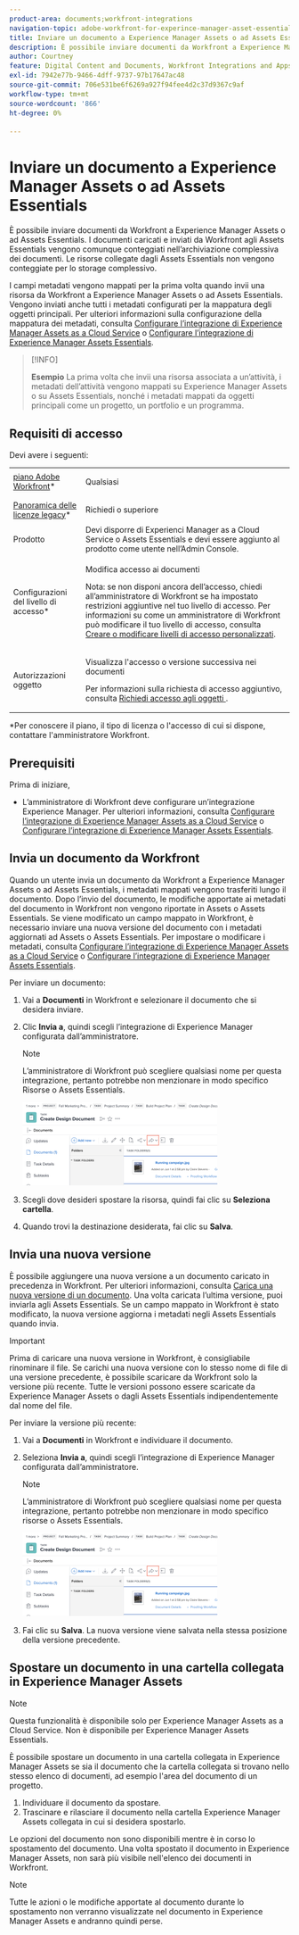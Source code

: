 ```yaml
---
product-area: documents;workfront-integrations
navigation-topic: adobe-workfront-for-experince-manager-asset-essentials
title: Inviare un documento a Experience Manager Assets o ad Assets Essentials
description: È possibile inviare documenti da Workfront a Experience Manager Assets o ad Assets Essentials. I documenti caricati e inviati da Workfront agli Assets Essentials vengono comunque conteggiati nell’archiviazione complessiva dei documenti. Le risorse collegate dagli Assets Essentials non vengono conteggiate per lo storage complessivo.
author: Courtney
feature: Digital Content and Documents, Workfront Integrations and Apps
exl-id: 7942e77b-9466-4dff-9737-97b17647ac48
source-git-commit: 706e531be6f6269a927f94fee4d2c37d9367c9af
workflow-type: tm+mt
source-wordcount: '866'
ht-degree: 0%

---
```


# Inviare un documento a Experience Manager Assets o ad Assets Essentials

È possibile inviare documenti da Workfront a Experience Manager Assets o ad Assets Essentials. I documenti caricati e inviati da Workfront agli Assets Essentials vengono comunque conteggiati nell’archiviazione complessiva dei documenti. Le risorse collegate dagli Assets Essentials non vengono conteggiate per lo storage complessivo.

I campi metadati vengono mappati per la prima volta quando invii una risorsa da Workfront a Experience Manager Assets o ad Assets Essentials. Vengono inviati anche tutti i metadati configurati per la mappatura degli oggetti principali. Per ulteriori informazioni sulla configurazione della mappatura dei metadati, consulta [Configurare l’integrazione di Experience Manager Assets as a Cloud Service](/help/quicksilver/administration-and-setup/configure-integrations/configure-aacs-integration.md) o [Configurare l’integrazione di Experience Manager Assets Essentials](/help/quicksilver/documents/adobe-workfront-for-experience-manager-assets-essentials/setup-asset-essentials.md).

>[!INFO]
>
>**Esempio** La prima volta che invii una risorsa associata a un’attività, i metadati dell’attività vengono mappati su Experience Manager Assets o su Assets Essentials, nonché i metadati mappati da oggetti principali come un progetto, un portfolio e un programma.

## Requisiti di accesso

Devi avere i seguenti:

<table style="table-layout:auto"> 
 <col> 
 <col> 
 <tbody> 
  <tr> 
   <td role="rowheader"><a href="https://www.workfront.com/plans" target="_blank">piano Adobe Workfront</a>*</td> 
   <td> <p> Qualsiasi</p> </td> 
  </tr> 
  <tr> 
   <td role="rowheader"><a href="../../administration-and-setup/add-users/access-levels-and-object-permissions/wf-licenses.md" class="MCXref xref">Panoramica delle licenze legacy</a>*</td> 
   <td> <p>Richiedi o superiore</p> </td> 
  </tr> 
  <tr> 
   <td role="rowheader">Prodotto</td> 
   <td>Devi disporre di Experienci Manager as a Cloud Service o Assets Essentials e devi essere aggiunto al prodotto come utente nell’Admin Console.
</td> 
  </tr> 
  <tr> 
   <td role="rowheader">Configurazioni del livello di accesso*</td> 
   <td> <p>Modifica accesso ai documenti</p> <p>Nota: se non disponi ancora dell’accesso, chiedi all’amministratore di Workfront se ha impostato restrizioni aggiuntive nel tuo livello di accesso. Per informazioni su come un amministratore di Workfront può modificare il tuo livello di accesso, consulta <a href="../../administration-and-setup/add-users/configure-and-grant-access/create-modify-access-levels.md" class="MCXref xref">Creare o modificare livelli di accesso personalizzati</a>.</p> </td> 
  </tr> 
  <tr> 
   <td role="rowheader">Autorizzazioni oggetto</td> 
   <td> <p>Visualizza l'accesso o versione successiva nei documenti</p> <p>Per informazioni sulla richiesta di accesso aggiuntivo, consulta <a href="../../workfront-basics/grant-and-request-access-to-objects/request-access.md" class="MCXref xref">Richiedi accesso agli oggetti </a>.</p> </td> 
  </tr> 
 </tbody> 
</table>

&#42;Per conoscere il piano, il tipo di licenza o l&#39;accesso di cui si dispone, contattare l&#39;amministratore Workfront.

## Prerequisiti

Prima di iniziare,

* L’amministratore di Workfront deve configurare un’integrazione Experience Manager. Per ulteriori informazioni, consulta [Configurare l’integrazione di Experience Manager Assets as a Cloud Service](/help/quicksilver/administration-and-setup/configure-integrations/configure-aacs-integration.md) o [Configurare l’integrazione di Experience Manager Assets Essentials](/help/quicksilver/documents/adobe-workfront-for-experience-manager-assets-essentials/setup-asset-essentials.md).


## Invia un documento da Workfront

Quando un utente invia un documento da Workfront a Experience Manager Assets o ad Assets Essentials, i metadati mappati vengono trasferiti lungo il documento. Dopo l’invio del documento, le modifiche apportate ai metadati del documento in Workfront non vengono riportate in Assets o Assets Essentials. Se viene modificato un campo mappato in Workfront, è necessario inviare una nuova versione del documento con i metadati aggiornati ad Assets o Assets Essentials. Per impostare o modificare i metadati, consulta [Configurare l’integrazione di Experience Manager Assets as a Cloud Service](/help/quicksilver/administration-and-setup/configure-integrations/configure-aacs-integration.md) o [Configurare l’integrazione di Experience Manager Assets Essentials](../../documents/adobe-workfront-for-experience-manager-assets-essentials/setup-asset-essentials.md).

Per inviare un documento:

1. Vai a **Documenti** in Workfront e selezionare il documento che si desidera inviare.
1. Clic **Invia a**, quindi scegli l’integrazione di Experience Manager configurata dall’amministratore.

   >[!NOTE]
   >
   >L’amministratore di Workfront può scegliere qualsiasi nome per questa integrazione, pertanto potrebbe non menzionare in modo specifico Risorse o Assets Essentials.

   ![](assets/copy-of-send-to-in-toolbar-350x149.png)

1. Scegli dove desideri spostare la risorsa, quindi fai clic su **Seleziona cartella**.
1. Quando trovi la destinazione desiderata, fai clic su **Salva**.

## Invia una nuova versione

È possibile aggiungere una nuova versione a un documento caricato in precedenza in Workfront. Per ulteriori informazioni, consulta [Carica una nuova versione di un documento](../../documents/managing-documents/upload-new-document-version.md). Una volta caricata l’ultima versione, puoi inviarla agli Assets Essentials. Se un campo mappato in Workfront è stato modificato, la nuova versione aggiorna i metadati negli Assets Essentials quando invia.

>[!IMPORTANT]
>
>Prima di caricare una nuova versione in Workfront, è consigliabile rinominare il file. Se carichi una nuova versione con lo stesso nome di file di una versione precedente, è possibile scaricare da Workfront solo la versione più recente. Tutte le versioni possono essere scaricate da Experience Manager Assets o dagli Assets Essentials indipendentemente dal nome del file.

Per inviare la versione più recente:

1. Vai a **Documenti** in Workfront e individuare il documento.
1. Seleziona **Invia a**, quindi scegli l’integrazione di Experience Manager configurata dall’amministratore.

   >[!NOTE]
   >
   >L’amministratore di Workfront può scegliere qualsiasi nome per questa integrazione, pertanto potrebbe non menzionare in modo specifico risorse o Assets Essentials.

   ![](assets/copy-of-send-to-in-toolbar-350x149.png)

1. Fai clic su **Salva**. La nuova versione viene salvata nella stessa posizione della versione precedente.

## Spostare un documento in una cartella collegata in Experience Manager Assets

>[!NOTE]
>
>Questa funzionalità è disponibile solo per Experience Manager Assets as a Cloud Service. Non è disponibile per Experience Manager Assets Essentials.

È possibile spostare un documento in una cartella collegata in Experience Manager Assets se sia il documento che la cartella collegata si trovano nello stesso elenco di documenti, ad esempio l&#39;area del documento di un progetto.

1. Individuare il documento da spostare.
1. Trascinare e rilasciare il documento nella cartella Experience Manager Assets collegata in cui si desidera spostarlo.

Le opzioni del documento non sono disponibili mentre è in corso lo spostamento del documento. Una volta spostato il documento in Experience Manager Assets, non sarà più visibile nell&#39;elenco dei documenti in Workfront.

>[!NOTE]
>
> Tutte le azioni o le modifiche apportate al documento durante lo spostamento non verranno visualizzate nel documento in Experience Manager Assets e andranno quindi perse.

